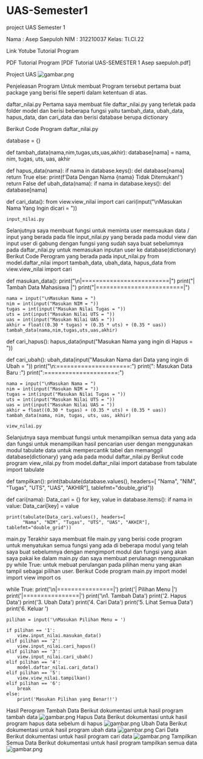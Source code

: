 # UAS-Semester1
project UAS Semester 1

Nama : Asep Saepuloh
NIM  : 312210037
Kelas: TI.CI.22

Link Yotube Tutorial Program

PDF Tutorial Program
[PDF Tutorial UAS-SEMESTER 1 Asep saepuloh.pdf]

Project UAS
![gambar.png](ss/projeck.png)

Penjeleasan Program
Untuk membuat Program tersebut pertama buat package yang berisi file seperti dalam ketentuan di atas.

daftar_nilai.py
Pertama saya membuat file daftar_nilai.py yang terletak pada folder model dan berisi beberapa fungsi yaitu tambah_data, ubah_data, hapus_data, dan cari_data dan berisi database berupa dictionary

Berikut Code Program daftar_nilai.py

database = {}

def tambah_data(nama,nim,tugas,uts,uas,akhir):
    database[nama] = nama, nim, tugas, uts, uas, akhir


def hapus_data(nama):
        if nama in database.keys():
            del database[nama]
            return True
        else:
            print(f'Data Dengan Nama {nama} Tidak Ditemukan!')
            return False
def ubah_data(nama):
    if nama in database.keys():
        del database[nama]

def cari_data():
    from view.view_nilai import cari
    cari(input("\nMasukan Nama Yang Ingin dicari = "))

    input_nilai.py
Selanjutnya saya membuat fungsi untuk meminta user memsaukan data / input yang berada pada file input_nilai.py yang berada pada modul view dan input user di gabung dengan fungsi yang sudah saya buat sebelumnya pada daftar_nilai.py untuk memasukan inputan user ke database(dictionary)
Berikut Code Perogram yang berada pada input_nilai.py
from model.daftar_nilai import tambah_data, ubah_data, hapus_data
from view.view_nilai import cari


def masukan_data():
    print("\n|=========================|")
    print("|  Tambah Data Mahasiswa  |")
    print("|=========================|")

    nama = input("\nMasukan Nama = ")
    nim = int(input("Masukan NIM = "))
    tugas = int(input("Masukan Nilai Tugas = "))
    uts = int(input("Masukan Nilai UTS = "))
    uas = int(input("Masukan Nilai UAS = "))
    akhir = float((0.30 * tugas) + (0.35 * uts) + (0.35 * uas))
    tambah_data(nama,nim,tugas,uts,uas,akhir)

def cari_hapus():
    hapus_data(input("Masukan Nama yang ingin di Hapus = "))

def cari_ubah():
    ubah_data(input("Masukan Nama dari Data yang ingin di Ubah = "))
    print("\n:=====================:")
    print(":  Masukan Data Baru  :")
    print(":=====================:")

    nama = input("\nMasukan Nama = ")
    nim = int(input("Masukan NIM = "))
    tugas = int(input("Masukan Nilai Tugas = "))
    uts = int(input("Masukan Nilai UTS = "))
    uas = int(input("Masukan Nilai UAS = "))
    akhir = float((0.30 * tugas) + (0.35 * uts) + (0.35 * uas))
    tambah_data(nama, nim, tugas, uts, uas, akhir)

    view_nilai.py
Selanjutnya saya membuat fungsi untuk menampilkan semua data yang ada dan fungsi untuk menampilkan hasil pencarian user dengan menggunakan modul tabulate data untuk mempercantik tabel dan memanggil database(dictionary) yang ada pada modul daftar_nilai.py
Berikut code program view_nilai.py
from model.daftar_nilai import database
from tabulate import tabulate


def tampilkan():
    print(tabulate(database.values(), headers=[
          "Nama", "NIM", "Tugas", "UTS", "UAS", "AKHIR"], tablefmt="double_grid"))


def cari(nama):
    Data_cari = {}
    for key, value in database.items():
        if nama in value:
            Data_cari[key] = value

    print(tabulate(Data_cari.values(), headers=[
          "Nama", "NIM", "Tugas", "UTS", "UAS", "AKHIR"], tablefmt="double_grid"))

main.py
Terakhir saya membuat file main.py yang berisi code program untuk menyatukan semua fungsi yang ada di beberapa modul yang telah saya buat sebelumnya dengan mengimport modul dan fungsi yang akan saya pakai ke dalam main.py dan saya membuat perulanagn menggunakan py while True:  untuk mebuat perulangan pada pilihan menu yang akan tampil sebagai pilihan user.
Berikut Code program main.py
import model
import view
import os


while True:
    print('\n|================|')
    print('|  Pilihan Menu  |')
    print('|================|')
    print('\n1. Tambah Data')
    print('2. Hapus Data')
    print('3. Ubah Data')
    print('4. Cari Data')
    print('5. Lihat Semua Data')
    print('6. Keluar ')

    pilihan = input('\nMasukan Pilihan Menu = ')

    if pilihan == '1':
        view.input_nilai.masukan_data()
    elif pilihan == '2':
        view.input_nilai.cari_hapus()
    elif pilihan == '3':
        view.input_nilai.cari_ubah()
    elif pilihan == '4':
        model.daftar_nilai.cari_data()
    elif pilihan == '5':
        view.view_nilai.tampilkan()
    elif pilihan == '6':
        break
    else:
        print('Masukan Pilihan yang Benar!!')


Hasil Perogram
Tambah Data
Berikut dokumentasi untuk hasil program tambah data
![gambar.png](ss/1.png)
Hapus Data
Berikut dokumentasi untuk hasil program hapus data
sebelum di hapus
![gambar.png](ss/2.png)
Ubah Data
Berikut dokumentasi untuk hasil program ubah data
![gambar.png](ss/3.png)
Cari Data
Berikut dokumentasi untuk hasil program cari data
![gambar.png](ss/4.png)
Tampilkan Semua Data
Berikut dokumentasi untuk hasil program tampilkan semua data
![gambar.png](ss/5.png)
